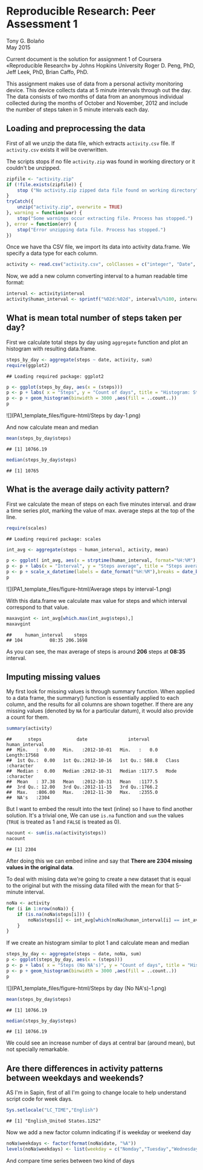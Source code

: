 # Reproducible Research: Peer Assessment 1
Tony G. Bolaño  
May 2015  

Current document is the solution for assignment 1 of Coursera &laquo;Reproducible Research&raquo; by Johns Hopkins University Roger D. Peng, PhD, Jeff Leek, PhD, Brian Caffo, PhD.

This assignment makes use of data from a personal activity monitoring device. This device collects data at 5 minute intervals through out the day. The data consists of two months of data from an anonymous individual collected during the months of October and November, 2012 and include the number of steps taken in 5 minute intervals each day.

## Loading and preprocessing the data

First of all we unzip the data file, which extracts ```activity.csv``` file. If ```activity.csv``` exists it will be overwritten.

The scripts stops if no file ```activity.zip``` was found in working directory or it couldn't be unzipped.




```r
zipfile <- "activity.zip"
if (!file.exists(zipfile)) {
    stop ("No activity.zip zipped data file found on working directory")
}
tryCatch({
    unzip("activity.zip", overwrite = TRUE)
}, warning = function(war) {
    stop("Some warnings occur extracting file. Process has stopped.")
}, error = function(err) {
    stop("Error unzipping data file. Process has stopped.")
})
```

Once we have tha CSV file, we import its data into activity data.frame. We specify a data type for each column.


```r
activity <- read.csv("activity.csv", colClasses = c("integer", "Date", "integer"))
```

Now, we add a new column converting interval to a human readable time format:


```r
interval <- activity$interval
activity$human_interval <- sprintf("%02d:%02d", interval%/%100, interval%%100)
```

## What is mean total number of steps taken per day?

First we calculate total steps by day using ```aggregate``` function and plot an histogram with resulting data.frame.


```r
steps_by_day <- aggregate(steps ~ date, activity, sum)
require(ggplot2)
```

```
## Loading required package: ggplot2
```

```r
p <- ggplot(steps_by_day, aes(x = (steps)))
p <- p + labs( x = "Steps", y = "Count of days", title = "Histogram: Steps taken per day")
p <- p + geom_histogram(binwidth = 3000 ,aes(fill = ..count..))
p
```

![](PA1_template_files/figure-html/Steps by day-1.png) 

And now calculate mean and median


```r
mean(steps_by_day$steps)
```

```
## [1] 10766.19
```

```r
median(steps_by_day$steps)
```

```
## [1] 10765
```

## What is the average daily activity pattern?

First we calculate the mean of steps on each five minutes interval. and draw a time series plot, marking the value of max. average steps at the top of the line.


```r
require(scales)
```

```
## Loading required package: scales
```

```r
int_avg <- aggregate(steps ~ human_interval, activity, mean)

p <- ggplot( int_avg, aes(x = strptime(human_interval, format="%H:%M"), y = steps)) + geom_line(colour = "#0000CC", aes(group = 1))
p <- p + labs(x = "Interval", y = "Steps average", title = "Steps average by time interval")
p <- p + scale_x_datetime(labels = date_format("%H:%M"),breaks = date_breaks("4 hour"))
p
```

![](PA1_template_files/figure-html/Average steps by interval-1.png) 

With this data.frame we calculate max value for steps and which interval correspond to that value.


```r
maxavgint <- int_avg[which.max(int_avg$steps),]
maxavgint
```

```
##     human_interval    steps
## 104          08:35 206.1698
```

As you can see, the max average of steps is around **206** steps at **08:35** interval.


## Imputing missing values

My first look for missing values is through summary function. When applied to a data frame, the summary() function is essentially applied to each column, and the results for all columns are shown together. If there are any missing values (denoted by ```NA``` for a particular datum), it would also provide a count for them.


```r
summary(activity)
```

```
##      steps             date               interval      human_interval    
##  Min.   :  0.00   Min.   :2012-10-01   Min.   :   0.0   Length:17568      
##  1st Qu.:  0.00   1st Qu.:2012-10-16   1st Qu.: 588.8   Class :character  
##  Median :  0.00   Median :2012-10-31   Median :1177.5   Mode  :character  
##  Mean   : 37.38   Mean   :2012-10-31   Mean   :1177.5                     
##  3rd Qu.: 12.00   3rd Qu.:2012-11-15   3rd Qu.:1766.2                     
##  Max.   :806.00   Max.   :2012-11-30   Max.   :2355.0                     
##  NA's   :2304
```

But I want to embed the result into the text (inline) so I have to find another solution. It's a trivial one, We can use ```is.na``` function and ```sum``` the values (```TRUE``` is treated as 1 and ```FALSE``` is treated as 0).


```r
nacount <- sum(is.na(activity$steps))
nacount
```

```
## [1] 2304
```

After doing this we can embed inline and say that **There are 2304 missing values in the original data**.

To deal with misiing data we're going to create a new dataset that is equal to the original but with the missing data filled with the mean for that 5-minute interval.


```r
noNa <- activity
for (i in 1:nrow(noNa)) {
    if (is.na(noNa$steps[i])) {
        noNa$steps[i] <- int_avg[which(noNa$human_interval[i] == int_avg$human_interval),]$steps
    }
}
```

If we create an histogram similar to plot 1 and calculate mean and median


```r
steps_by_day <- aggregate(steps ~ date, noNa, sum)
p <- ggplot(steps_by_day, aes(x = (steps)))
p <- p + labs( x = "Steps (No NA's)", y = "Count of days", title = "Histogram: Steps taken per day (filling NA's)")
p <- p + geom_histogram(binwidth = 3000 ,aes(fill = ..count..))
p
```

![](PA1_template_files/figure-html/Steps by day (No NA's)-1.png) 


```r
mean(steps_by_day$steps)
```

```
## [1] 10766.19
```

```r
median(steps_by_day$steps)
```

```
## [1] 10766.19
```

We could see an increase number of days at central bar (around mean), but not specially remarkable.

## Are there differences in activity patterns between weekdays and weekends?

AS I'm in Sapin, first of all I'm going to change locale to help understand script code for week days.


```r
Sys.setlocale("LC_TIME","English")
```

```
## [1] "English_United States.1252"
```
Now we add a new factor column indicating if is weekday or weekend day
 

```r
noNa$weekdays <- factor(format(noNa$date, "%A"))
levels(noNa$weekdays) <- list(weekday = c("Nomday","Tuesday","Wednesday","Thursday","Friday"), weekend = c("Saturday","Sunday"))
```

And compare time series between two kind of days


